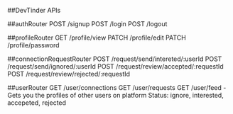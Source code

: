 ##DevTinder APIs

##authRouter
POST /signup
POST /login
POST /logout

##profileRouter
GET /profile/view
PATCH /profile/edit
PATCH /profile/password

##connectionRequestRouter
POST /request/send/intereted/:userId
POST /request/send/ignored/:userId
POST /request/review/accepted/:requestId
POST /request/review/rejected/:requestId

##userRouter
GET /user/connections
GET /user/requests
GET /user/feed - Gets you the profiles of other users on platform
Status: ignore, interested, accepeted, rejected